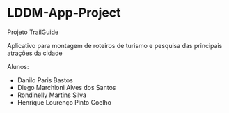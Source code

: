 # LDDM-App-Project

Projeto TrailGuide

Aplicativo para montagem de roteiros de turismo e pesquisa das principais atrações da cidade

Alunos:
- Danilo Paris Bastos
- Diego Marchioni Alves dos Santos
- Rondinelly Martins Silva
- Henrique Lourenço Pinto Coelho
